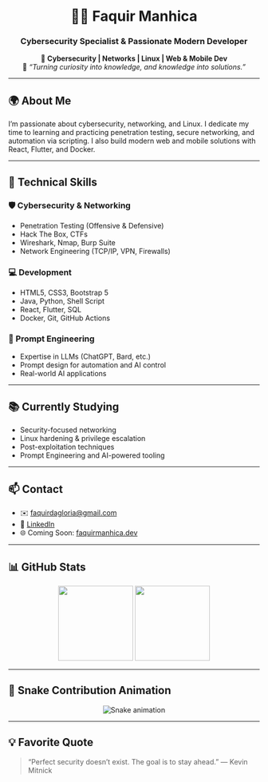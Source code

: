 <h1 align="center">👨‍💻 Faquir Manhica</h1>
<h3 align="center">Cybersecurity Specialist & Passionate Modern Developer</h3>

<p align="center">
  🔐 <strong>Cybersecurity | Networks | Linux | Web & Mobile Dev</strong><br>
  💬 <i>“Turning curiosity into knowledge, and knowledge into solutions.”</i>
</p>

---

## 🌍 About Me
I’m passionate about cybersecurity, networking, and Linux. I dedicate my time to learning and practicing penetration testing, secure networking, and automation via scripting. I also build modern web and mobile solutions with React, Flutter, and Docker.

---

## 🚀 Technical Skills

### 🛡️ Cybersecurity & Networking
- Penetration Testing (Offensive & Defensive)
- Hack The Box, CTFs
- Wireshark, Nmap, Burp Suite
- Network Engineering (TCP/IP, VPN, Firewalls)

### 💻 Development
- HTML5, CSS3, Bootstrap 5
- Java, Python, Shell Script
- React, Flutter, SQL
- Docker, Git, GitHub Actions

### 🧠 Prompt Engineering
- Expertise in LLMs (ChatGPT, Bard, etc.)
- Prompt design for automation and AI control
- Real-world AI applications

---

## 📚 Currently Studying
- Security-focused networking
- Linux hardening & privilege escalation
- Post-exploitation techniques
- Prompt Engineering and AI-powered tooling

---

## 📫 Contact
- ✉️ faquirdagloria@gmail.com  
- 💼 [LinkedIn]([https://www.linkedin.com/in/faquir-da-gl%C3%B3ria-b742b2249/])  
- 🌐 Coming Soon: [faquirmanhica.dev](https://faquirdagloria.dev)

---

## 📊 GitHub Stats

<div align="center">
  <img src="https://github-readme-stats.vercel.app/api?username=FaquirG&show_icons=true&theme=radical" height="150"/>
  <img src="https://github-readme-stats.vercel.app/api/top-langs/?username=FaquirG&layout=compact&theme=radical" height="150"/>
</div>

---

## 🐍 Snake Contribution Animation

<p align="center">
  <img src="https://github.com/FaquirG/FaquirG/blob/output/github-contribution-grid-snake.svg" alt="Snake animation" />
</p>

---

## 💡 Favorite Quote

> “Perfect security doesn’t exist. The goal is to stay ahead.” — Kevin Mitnick
